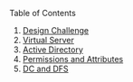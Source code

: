 Table of Contents
<br>
<ol>
 <li> <a href="https://github.com/DesignsMP/Lab_Reports/tree/master/Design%20Challenge">Design Challenge</a></li>
 <li> <a href="https://github.com/DesignsMP/Lab_Reports/tree/master/Virtual%20Server">Virtual Server</a></li>
 <li> <a href="https://github.com/DesignsMP/Lab_Reports/tree/master/Active%20Directory">Active Directory</a></li>
 <li><a href="https://github.com/DesignsMP/Lab_Reports/tree/master/Permissions%20and%20Attributes">Permissions and Attributes<a/></li>
 <li><a href="https://github.com/DesignsMP/Lab_Reports/tree/master/DC%20and%20DFS">DC and DFS<a/></li> 
</ol>
